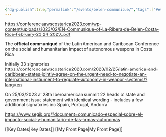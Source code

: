 ```yaml
---
{"dg-publish":true,"permalink":"/events/belen-communique/","tags":["#event","armscontrol"]}
---
```


https://conferenciaawscostarica2023.com/wp-content/uploads/2023/02/EN-Communique-of-La-Ribera-de-Belen-Costa-Rica-February-23-24-2023..pdf

The **official communiqué** of the Latin American and Caribbean Conference on the social and humanitarian impact of autonomous weapons in Costa Rica

Initially 33 signatories https://conferenciaawscostarica2023.com/2023/02/25/latin-america-and-caribbean-states-jointly-agree-on-the-urgent-need-to-negotiate-an-international-instrument-to-regulate-autonomy-in-weapon-systems/?lang=en 

On 25/03/2023 at 28th Iberoamerican summit 22 heads of state and government issue statement with identical wording - includes a few additional signatories inc Spain, Portugal, Andorra

https://www.segib.org/?document=comunicado-especial-sobre-el-impacto-social-y-humanitario-de-las-armas-autonomas

[[Key Dates\|Key Dates]]
[[My Front Page\|My Front Page]]
